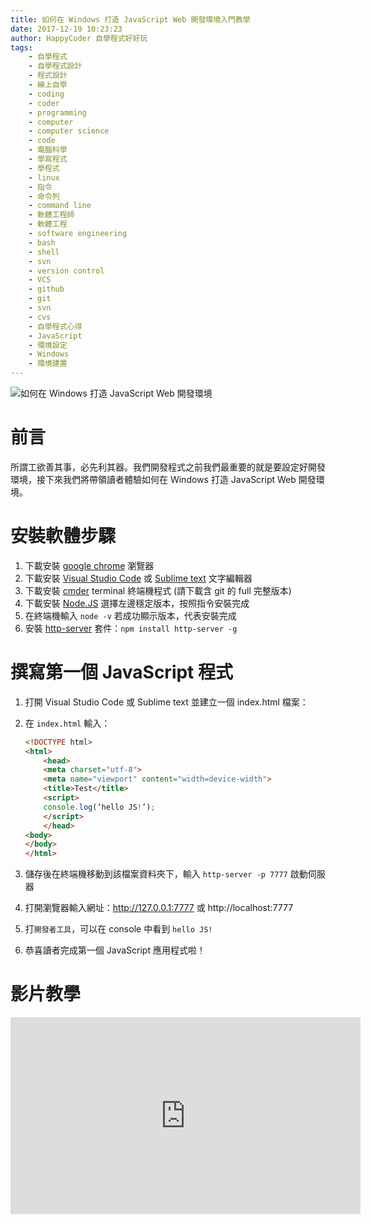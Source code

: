 ```yaml
---
title: 如何在 Windows 打造 JavaScript Web 開發環境入門教學
date: 2017-12-19 10:23:23
author: HappyCoder 自學程式好好玩
tags: 
    - 自學程式
    - 自學程式設計
    - 程式設計
    - 線上自學
    - coding
    - coder
    - programming
    - computer
    - computer science
    - code
    - 電腦科學
    - 學寫程式
    - 學程式
    - linux
    - 指令
    - 命令列
    - command line
    - 軟體工程師
    - 軟體工程
    - software engineering
    - bash
    - shell
    - svn
    - version control
    - VCS
    - github
    - git
    - svn
    - cvs
    - 自學程式心得
    - JavaScript
    - 環境設定
    - Windows
    - 環境建置
---
```


![如何在 Windows 打造 JavaScript Web 開發環境](/images/javascript101/javascript.png)

# 前言
所謂工欲善其事，必先利其器。我們開發程式之前我們最重要的就是要設定好開發環境，接下來我們將帶領讀者體驗如何在 Windows 打造 JavaScript Web 開發環境。

# 安裝軟體步驟
1. 下載安裝 [google chrome](https://www.google.com.tw/chrome/browser/desktop/index.html) 瀏覽器
2. 下載安裝 [Visual Studio Code](https://code.visualstudio.com/) 或 [Sublime text](https://www.sublimetext.com/) 文字編輯器
3. 下載安裝 [cmder](http://cmder.net/) terminal 終端機程式 (請下載含 git 的 full 完整版本)
4. 下載安裝 [Node.JS](https://nodejs.org/en/) 選擇左邊穩定版本，按照指令安裝完成
5. 在終端機輸入 `node -v` 若成功顯示版本，代表安裝完成
6. 安裝 [http-server](https://www.npmjs.com/package/http-server) 套件：`npm install http-server -g`

# 撰寫第一個 JavaScript 程式
1. 打開 Visual Studio Code 或 Sublime text 並建立一個 index.html 檔案：

2. 在  `index.html` 輸入：

    ```html
    <!DOCTYPE html>
    <html>
        <head>
        <meta charset="utf-8">
        <meta name="viewport" content="width=device-width">
        <title>Test</title>
        <script>
        console.log(‘hello JS!’);
        </script>
        </head>
    <body>
    </body>
    </html>
    ```

3. 儲存後在終端機移動到該檔案資料夾下，輸入 `http-server -p 7777` 啟動伺服器
4. 打開瀏覽器輸入網址：http://127.0.0.1:7777 或 http://localhost:7777
5. 打`開發者工具`，可以在 console 中看到 `hello JS!`
6. 恭喜讀者完成第一個 JavaScript 應用程式啦！

# 影片教學
<div class="video-container">
    <iframe width="560" height="315" src="https://www.youtube.com/embed/rcjPhZitTqI" frameborder="0" gesture="media" allow="encrypted-media" allowfullscreen></iframe>
</div>
